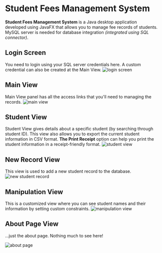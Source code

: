 # Student Fees Management System
__Student Fees Management System__ is a Java desktop application developed using JavaFX that allows you to manage fee records of students. 
MySQL server is needed for database integration *(integrated using SQL connector)*.

## Login Screen
You need to login using your SQL server credentials here. A custom credential can also be created at the Main View.
![login screen](https://i.imgur.com/2pyeCEe.jpg)

## Main View
Main View panel has all the access links that you'll need to managing the records.
![main view](https://i.imgur.com/uCmy5Fe.jpg)

## Student View
Student View gives details about a specific student (by searching through student ID). This view also allows you to export the current student information in CSV format. __The Print Receipt__ option can help you print the student information in a receipt-friendly format.
![student view](https://i.imgur.com/txifdO9.jpg)

## New Record View
This view is used to add a new student record to the database.
![new student record](https://i.imgur.com/duZh9Wr.jpg)

## Manipulation View
This is a customized view where you can see student names and their information by setting custom constraints.
![manipulation view](https://i.imgur.com/Qobb15B.jpg)

## About Page View
...just the about page. Nothing much to see here!

![about page](https://i.imgur.com/icUpH9W.jpg)
